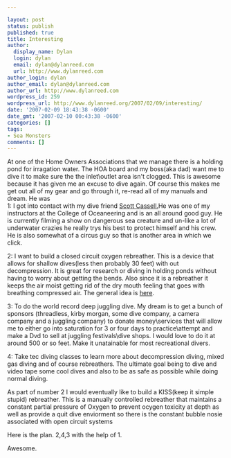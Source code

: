 ```yaml
---

layout: post
status: publish
published: true
title: Interesting
author:
  display_name: Dylan
  login: dylan
  email: dylan@dylanreed.com
  url: http://www.dylanreed.com
author_login: dylan
author_email: dylan@dylanreed.com
author_url: http://www.dylanreed.com
wordpress_id: 259
wordpress_url: http://www.dylanreed.org/2007/02/09/interesting/
date: '2007-02-09 18:43:38 -0600'
date_gmt: '2007-02-10 00:43:38 -0600'
categories: []
tags:
- Sea Monsters
comments: []
---
```


At one of the Home Owners Associations that we manage there is a holding pond for irragation water. The HOA board and my boss(aka dad) want me to dive it to make sure the the inlet\outlet area isn't clogged. This is awesome because it has given me an excuse to dive again. Of course this makes me get out all of my gear and go through it, re-read all of my manuals and dream. He was  
1: I got into contact with my dive friend [Scott Cassell.][1]He was one of my instructors at the College of Oceaneering and is an all around good guy. He is currently filming a show on dangerous sea creature and un-like a lot of underwater crazies he really trys his best to protect himself and his crew. He is also somewhat of a circus guy so that is another area in which we click.

   [1]: http://www.sea-wolves.com/scott.html

2: I want to build a closed circuit oxygen rebreather. This is a device that allows for shallow dives(less then probably 30 feet) with out decompression. It is great for research or diving in holding ponds without having to worry about getting the bends. Also since it is a rebreather it keeps the air moist getting rid of the dry mouth feeling that goes with breathing compressed air. The general idea is [here][2].

   [2]: http://www.portup.com/~dfount/drfo2ccr.htm

3: To do the world record deep juggling dive. My dream is to get a bunch of sponsors (threadless, kirby morgan, some dive company, a camera company and a juggling company) to donate money\services that will allow me to either go into saturation for 3 or four days to practice\attempt and make a Dvd to sell at juggling festivals\dive shops. I would love to do it at around 500 or so feet. Make it unatainable for most recreational divers.

4: Take tec diving classes to learn more about decompression diving, mixed gas diving and of course rebreathers. The ultimate goal being to dive and video tape some cool dives and also to be as safe as possible while doing normal diving.

As part of number 2 I would eventually like to build a KISS(keep it simple stupid) rebreather. This is a manually controlled rebreather that maintains a constant partial pressure of Oxygen to prevent ocygen toxicity at depth as well as provide a quit dive enviorment so there is the constant bubble nosie associated with open circuit systems

Here is the plan. 2,4,3 with the help of 1.

Awesome.
